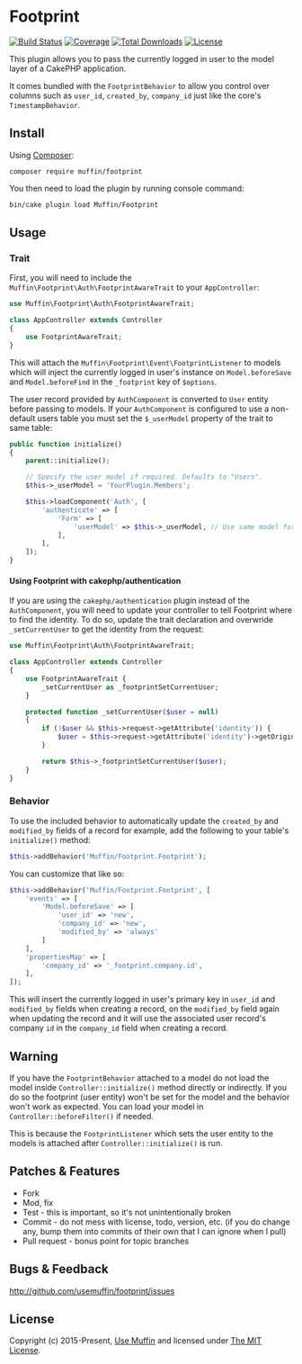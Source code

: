 # Footprint

[![Build Status](https://img.shields.io/travis/UseMuffin/Footprint/master.svg?style=flat-square)](https://travis-ci.org/UseMuffin/Footprint)
[![Coverage](https://img.shields.io/codecov/c/github/UseMuffin/Footprint.svg?style=flat-square)](https://codecov.io/github/UseMuffin/Footprint)
[![Total Downloads](https://img.shields.io/packagist/dt/muffin/footprint.svg?style=flat-square)](https://packagist.org/packages/muffin/footprint)
[![License](https://img.shields.io/badge/license-MIT-blue.svg?style=flat-square)](LICENSE)

This plugin allows you to pass the currently logged in user to the model layer of a CakePHP application.

It comes bundled with the `FootprintBehavior` to allow you control over columns such as `user_id`,
`created_by`, `company_id` just like the core's `TimestampBehavior`.

## Install

Using [Composer][composer]:

```
composer require muffin/footprint
```

You then need to load the plugin by running console command:

```bash
bin/cake plugin load Muffin/Footprint
```

## Usage

### Trait

First, you will need to include the `Muffin\Footprint\Auth\FootprintAwareTrait` to your `AppController`:

```php
use Muffin\Footprint\Auth\FootprintAwareTrait;

class AppController extends Controller
{
    use FootprintAwareTrait;
}
```

This will attach the `Muffin\Footprint\Event\FootprintListener` to models
which will inject the currently logged in user's instance on `Model.beforeSave`
and `Model.beforeFind` in the `_footprint` key of `$options`.

The user record provided by `AuthComponent` is converted to `User` entity before
passing to models. If your `AuthComponent` is configured to use a non-default
users table you must set the `$_userModel` property of the trait to same table:

```php
public function initialize()
{
    parent::initialize();

    // Specify the user model if required. Defaults to "Users".
    $this->_userModel = 'YourPlugin.Members';

    $this->loadComponent('Auth', [
        'authenticate' => [
            'Form' => [
                'userModel' => $this->_userModel, // Use same model for AuthComponent
            ],
        ],
    ]);
}
```

#### Using Footprint with cakephp/authentication

If you are using the `cakephp/authentication` plugin instead of the `AuthComponent`, you will need to update your controller to tell Footprint where to find the identity. To do so, update the trait declaration and overwride `_setCurrentUser` to get the identity from the request:

```php
use Muffin\Footprint\Auth\FootprintAwareTrait;

class AppController extends Controller
{
    use FootprintAwareTrait {
        _setCurrentUser as _footprintSetCurrentUser;
    }

    protected function _setCurrentUser($user = null)
    {
        if (!$user && $this->request->getAttribute('identity')) {
            $user = $this->request->getAttribute('identity')->getOriginalData();
        }

        return $this->_footprintSetCurrentUser($user);
    }
}
```

### Behavior

To use the included behavior to automatically update the `created_by` and `modified_by` fields of a record for example,
add the following to your table's `initialize()` method:

```php
$this->addBehavior('Muffin/Footprint.Footprint');
```

You can customize that like so:

```php
$this->addBehavior('Muffin/Footprint.Footprint', [
    'events' => [
        'Model.beforeSave' => [
        	'user_id' => 'new',
            'company_id' => 'new',
            'modified_by' => 'always'
        ]
    ],
    'propertiesMap' => [
        'company_id' => '_footprint.company.id',
    ],
]);
```

This will insert the currently logged in user's primary key in `user_id` and `modified_by` fields when creating
a record, on the `modified_by` field again when updating the record and it will use the associated user record's
company `id` in the `company_id` field when creating a record.

## Warning

If you have the `FootprintBehavior` attached to a model do not load the model inside
`Controller::initialize()` method directly or indirectly. If you do so the
footprint (user entity) won't be set for the model and the behavior won't work
as expected. You can load your model in `Controller::beforeFilter()` if needed.

This is because the `FootprintListener` which sets the user entity to the models
is attached after `Controller::initialize()` is run.

## Patches & Features

* Fork
* Mod, fix
* Test - this is important, so it's not unintentionally broken
* Commit - do not mess with license, todo, version, etc. (if you do change any, bump them into commits of
their own that I can ignore when I pull)
* Pull request - bonus point for topic branches

## Bugs & Feedback

http://github.com/usemuffin/footprint/issues

## License

Copyright (c) 2015-Present, [Use Muffin][muffin] and licensed under [The MIT License][mit].

[cakephp]:http://cakephp.org
[composer]:http://getcomposer.org
[mit]:http://www.opensource.org/licenses/mit-license.php
[muffin]:http://usemuffin.com
[Ceeram/Blame]:http://github.com/ceeram/blame
